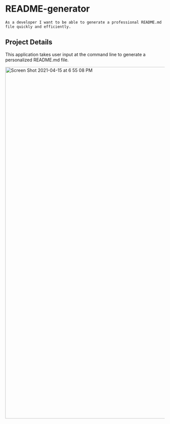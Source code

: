 # README-generator

`As a developer I want to be able to generate a professional
README.md file quickly and efficiently.`

## Project Details
This application takes user input at the command line to generate a 
personalized README.md file.

<img width="1112" alt="Screen Shot 2021-04-15 at 6 55 08 PM" src="https://user-images.githubusercontent.com/69644797/114952605-39260d00-9e1c-11eb-9a00-78f43441667c.png">


